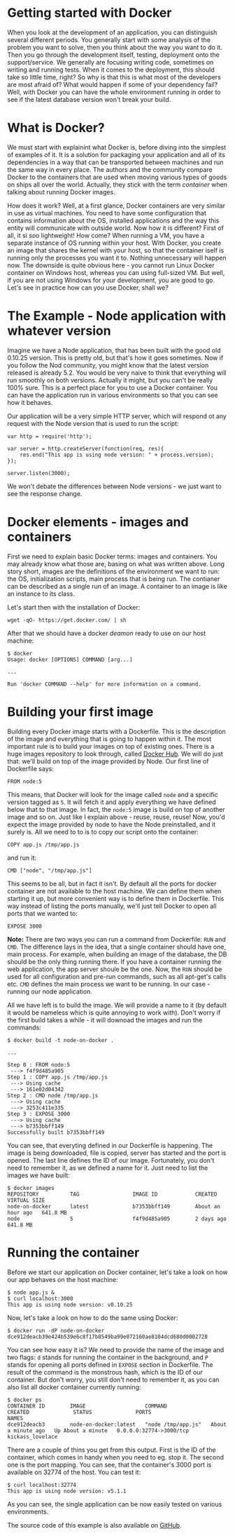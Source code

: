 # Getting started with Docker

When you look at the development of an application, you can distinguish several different periods. You generally start with some analysis of the problem you want to solve, then you think about the way you want to do it. Then you go through the development itself, testing, deployment onto the support/service. We generally are focusing writing code, sometimes on writing and running tests. When it comes to the deployment, this should take so little time, right? So why is that this is what most of the developers are most afraid of? What would happen if some of your dependency fail? Well, with Docker you can have the whole environment running in order to see if the latest database version won't break your build.

# What is Docker?

We must start with explainint what Docker is, before diving into the simplest of examples of it. It is a solution for packaging your application and all of its dependencies in a way that can be transported between machines and run the same way in every place. The authors and the community compare Docker to the containers that are used when moving various types of goods on ships all over the world. Actually, they stick with the term _container_ when talking about running Docker images.

How does it work? Well, at a first glance, Docker containers are very similar in use as virtual machines. You need to have some configuration that contains information about the OS, installed applications and the way this entity will communicate with outside world. Now how it is different? First of all, it si soo lightweight! How come? When running a VM, you have a separate instance of OS running within your host. With Docker, you create an image that shares the kernel with your host, so that the container iself is running only the processes you want it to. Nothing unnecessary will happen now. The downside is quite obvious here - you cannot run Linux Docker container on Windows host, whereas you can using full-sized VM. But well, if you are not using Windows for your development, you are good to go. Let's see in practice how can you use Docker, shall we?

# The Example - Node application with whatever version

Imagine we have a Node application, that has been built with the good old 0.10.25 version. This is pretty old, but that's how it goes sometimes. Now if you follow the Nod community, you might know that the latest version released is already 5.2. You would be very naive to think that everything will run smoothly on both versions. Actually it might, but you can't be really 100% sure. This is a perfect place for you to use a Docker container. You can have the application run in various environments so that you can see how it behaves.

Our application will be a very simple HTTP server, which will respond ot any request with the Node version that is used to run the script:
 
    var http = require('http');
    
    var server = http.createServer(function(req, res){
        res.end("This app is using node version: " + process.version);
    });
    
    server.listen(3000);

We won't debate the differences between Node versions - we just want to see the response change.

# Docker elements - images and containers

First we need to explain basic Docker terms: images and containers. You may already know what those are, basing on what was written above. Long story short, images are the definitions of the environment we want to run: the OS, initialization scripts, main process that is being run. The contianer can be described as a single run of an image. A container to an image is like an instance to its class.

Let's start then with the installation of Docker:

    wget -qO- https://get.docker.com/ | sh
    
After that we should have a docker _deamon_ ready to use on our host machine:

    $ docker
    Usage: docker [OPTIONS] COMMAND [arg...]
    
    ...
    
    Run 'docker COMMAND --help' for more information on a command.

# Building your first image

Building every Docker image starts with a Dockerfile. This is the description of the image and everything that is going to happen within it. The most important rule is to build your images on top of existing ones. There is a huge images repository to look through, called [Docker Hub](https://hub.docker.com/). We will do just that: we'll build on top of the image provided by Node. Our first line of Dockerfile says:

    FROM node:5
    
This means, that Docker will look for the image called `node` and a specific version tagged as `5`. It will fetch it and apply everything we have defined below that to that image. In fact, the `node:5` image is build on top of another image and so on. Just like I explain above - reuse, reuse, reuse! Now, you'd expect the image provided by node to have the Node preinstalled, and it surely is. All we need to to is to copy our script onto the container:

    COPY app.js /tmp/app.js

and run it:

    CMD ["node", "/tmp/app.js"]
    
This seems to be all, but in fact it isn't. By default all the ports for docker container are not available to the host machine. We can define them when starting it up, but more convenient way is to define them in Dockerfile. This way instead of listing the ports manually, we'll just tell Docker to open all ports that we wanted to:

    EXPOSE 3000
    
**Note:** There are two ways you can run a command from Dockerfile: `RUN` and `CMD`. The difference lays in the idea, that a single container should have one, main process. For example, when building an image of the database, the DB should be the only thing running there. If you have a container running the web application, the app server shoule be the one. Now, the `RUN` should be used for all configuration and pre-run commands, such as all apt-get's calls etc. `CMD` defines the main process we want to be running. In our case - running our node application.

All we have left is to build the image. We will provide a name to it (by default it would be nameless which is quite annoying to work with). Don't worry if the first build takes a while - it will downoad the images and run the commands:

    $ docker build -t node-on-docker .

    ...

    Step 0 : FROM node:5
     ---> f4f9d485a905
    Step 1 : COPY app.js /tmp/app.js
     ---> Using cache
     ---> 161e02d04342
    Step 2 : CMD node /tmp/app.js
     ---> Using cache
     ---> 3253c411e335
    Step 3 : EXPOSE 3000
     ---> Using cache
     ---> b7353bbff149
    Successfully built b7353bbff149

You can see, that everyting defined in our Dockerfile is happening. The image is being downloaded, file is copied, server has started and the port is opened. The last line defines the ID of our image. Fortunately, you don't need to remember it, as we defined a name for it. Just need to list the images we have built:

    $ docker images
    REPOSITORY          TAG                 IMAGE ID            CREATED             VIRTUAL SIZE
    node-on-docker      latest              b7353bbff149        About an hour ago   641.8 MB
    node                5                   f4f9d485a905        2 days ago          641.8 MB

# Running the container

Before we start our application on Docker container, let's take a look on how our app behaves on the host machine:

    $ node app.js &
    $ curl localhost:3000
    This app is using node version: v0.10.25

Now, let's take a look on how to do the same using Docker:

    $ docker run -dP node-on-docker 
    dce912deacb39e424b539e6c8f17b8549ba99e072160ae8104dcd680d0002728
    
You can see how easy it is? We need to provide the name of the image and two flags: `d` stands for running the container in the background, and `P` stands for opening all ports defined in `EXPOSE` section in Dockerfile. The result of the command is the monstrous hash, which is the ID of our container. But don't worry, you still don't need to remember it, as you can also list all docker container currently running:

    $ docker ps
    CONTAINER ID        IMAGE                   COMMAND              CREATED              STATUS              PORTS                     NAMES
    dce912deacb3        node-on-docker:latest   "node /tmp/app.js"   About a minute ago   Up About a minute   0.0.0.0:32774->3000/tcp   kickass_lovelace    

There are a couple of thins you get from this output. First is the ID of the container, which comes in handy when you need to eg. stop it. The second one is the port mapping. You can see, that the container's 3000 port is available on 32774 of the host. You can test it:
    
    $ curl localhost:32774
    This app is using node version: v5.1.1 
  
As you can see, the single application can be now easily tested on various environments. 

The source code of this example is also available on [GitHub]().